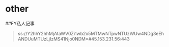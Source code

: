 # other
##FY私人记事
>ss://Y2hhY2hhMjAtaWV0Zi1wb2x5MTMwNTpwNTUzWUw4NDg3eEhANDUuMTUzLjIzMS41Njo0NDM=#45.153.231.56:443
